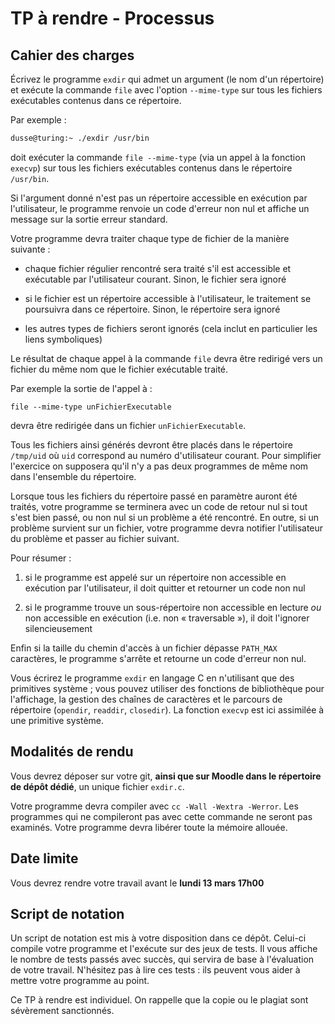 # TP à rendre - Processus 

## Cahier des charges

Écrivez le programme `exdir` qui admet un argument (le nom
d'un répertoire) et exécute la commande `file` avec l'option
`--mime-type` sur tous les fichiers exécutables contenus dans
ce répertoire. 

Par exemple :

```sh
dusse@turing:~ ./exdir /usr/bin
```

doit exécuter la commande `file --mime-type` (via un appel à
la fonction `execvp`) sur tous les fichiers exécutables
contenus dans le répertoire `/usr/bin`.

Si l'argument donné n'est pas un répertoire accessible en exécution par l'utilisateur, le programme renvoie un code d'erreur non nul et affiche un message sur la sortie erreur standard.

Votre programme devra traiter chaque type de fichier de la manière
suivante :

* chaque fichier régulier rencontré sera traité s'il est
    accessible et exécutable par l'utilisateur courant. Sinon, le
    fichier sera ignoré

* si le fichier est un répertoire accessible à l'utilisateur, le traitement se poursuivra dans ce répertoire. Sinon, le répertoire sera ignoré

*  les autres types de fichiers seront ignorés (cela inclut en particulier les liens symboliques)

Le résultat de chaque appel à la commande `file` devra être
redirigé vers un fichier du même nom que le fichier exécutable
traité. 

Par exemple la sortie de l'appel à :

```console
file --mime-type unFichierExecutable
```

devra être redirigée dans un fichier `unFichierExecutable`. 

Tous les fichiers ainsi générés devront être placés dans le répertoire `/tmp/uid` où `uid` correspond au numéro d'utilisateur courant. Pour simplifier l'exercice on supposera qu'il n'y a pas deux programmes de même nom dans l'ensemble du répertoire.

Lorsque tous les fichiers du répertoire passé en paramètre auront été
traités, votre programme se terminera avec un code de retour nul si
tout s'est bien passé, ou non nul si un problème a été rencontré. En
outre, si un problème survient sur un fichier, votre programme devra
notifier l'utilisateur du problème et passer au fichier suivant.

Pour résumer :

1. si le programme est appelé sur un répertoire non accessible en exécution par l'utilisateur, il doit quitter et retourner un code non nul

2. si le programme trouve un sous-répertoire non accessible en lecture   *ou*  non accessible en exécution (i.e. non « traversable »), il doit l'ignorer silencieusement

Enfin si la taille du chemin d'accès à un fichier dépasse `PATH_MAX` caractères, le programme s'arrête et retourne un code d'erreur non nul.


Vous écrirez le programme `exdir` en langage C en n'utilisant
que des primitives système ; vous pouvez utiliser des fonctions de
bibliothèque pour l'affichage, la gestion des chaînes de caractères et
le parcours de répertoire (`opendir`, `readdir`, `closedir`). La
fonction `execvp` est ici assimilée à une primitive
système.

## Modalités de rendu

Vous devrez déposer sur votre git, **ainsi que sur Moodle dans le répertoire de dépôt dédié**, un unique fichier `exdir.c`.

Votre programme devra compiler avec `cc -Wall -Wextra -Werror`.
Les programmes qui ne compileront pas avec cette commande ne seront pas
examinés. Votre programme devra libérer toute la mémoire allouée.

## Date limite 

Vous devrez rendre votre travail avant le **lundi 13 mars 17h00**

## Script de notation

Un script de notation est mis à votre disposition dans ce dépôt. Celui-ci
compile votre programme et l'exécute sur des jeux de tests. Il vous
affiche le nombre de tests passés avec succès, qui servira de base à l'évaluation de votre travail. N'hésitez pas à lire ces tests : ils peuvent vous aider à mettre votre programme au point.

Ce TP à rendre est individuel. On rappelle que la copie ou le plagiat
sont sévèrement sanctionnés.

